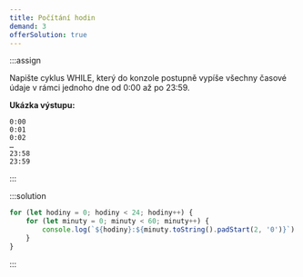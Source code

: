 ```yaml
---
title: Počítání hodin
demand: 3
offerSolution: true
---
```


:::assign

Napište cyklus WHILE, který do konzole postupně vypíše všechny časové údaje v rámci jednoho dne od 0:00 až po 23:59.

**Ukázka výstupu:**

```
0:00
0:01
0:02
…
23:58
23:59
```

:::

:::solution

```js
for (let hodiny = 0; hodiny < 24; hodiny++) {
	for (let minuty = 0; minuty < 60; minuty++) {
		console.log(`${hodiny}:${minuty.toString().padStart(2, '0')}`)
	}
}
```

:::
